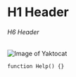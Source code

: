 # H1 Header
###### H6 Header

![Image of Yaktocat](https://octodex.github.com/images/yaktocat.png)


```[js]
function Help() {}
```
